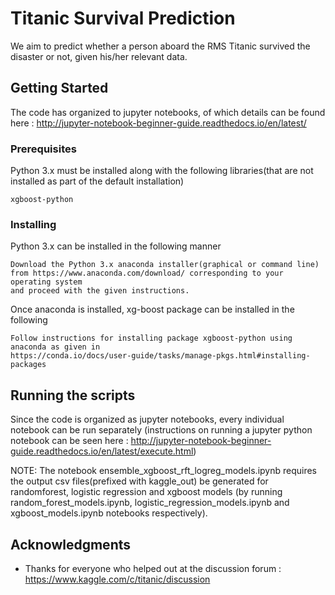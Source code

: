 # Titanic Survival Prediction

We aim to predict whether a person aboard the RMS Titanic survived the disaster or not, given his/her relevant data.

## Getting Started

The code has organized to jupyter notebooks, of which details can be found here : http://jupyter-notebook-beginner-guide.readthedocs.io/en/latest/

### Prerequisites

Python 3.x must be installed along with the following libraries(that are not installed as part of the default installation)

```
xgboost-python
```

### Installing

Python 3.x can be installed in the following manner


```
Download the Python 3.x anaconda installer(graphical or command line) 
from https://www.anaconda.com/download/ corresponding to your operating system 
and proceed with the given instructions.
```

Once anaconda is installed, xg-boost package can be installed in the following 

```
Follow instructions for installing package xgboost-python using anaconda as given in
https://conda.io/docs/user-guide/tasks/manage-pkgs.html#installing-packages
```

## Running the scripts

Since the code is organized as jupyter notebooks, every individual notebook can be run separately (instructions on running a jupyter python notebook can be seen here : http://jupyter-notebook-beginner-guide.readthedocs.io/en/latest/execute.html)

NOTE: The notebook ensemble_xgboost_rft_logreg_models.ipynb requires the output csv files(prefixed with kaggle_out) be generated for randomforest, logistic regression and xgboost models (by running random_forest_models.ipynb, logistic_regression_models.ipynb and xgboost_models.ipynb notebooks respectively).

## Acknowledgments

* Thanks for everyone who helped out at the discussion forum : https://www.kaggle.com/c/titanic/discussion
 
